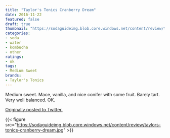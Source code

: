 ```yaml
---
title: "Taylor's Tonics Cranberry Dream"
date: 2016-11-22
featured: false
draft: true
thumbnail: "https://sodaguideimg.blob.core.windows.net/content/review/thumbs/taylors-tonics-cranberry-dream.jpg"
categories:
- soda
- water
- kombucha
- other
ratings:
- ok
tags:
- Medium Sweet
brands:
- Taylor's Tonics
---
```


Medium sweet. Mace, vanilla, and nice conifer with some fruit. Barely tart. Very well balanced. OK.

[Originally posted to Twitter.](https://twitter.com/Cavorter/status/801126513202577408)

{{< figure src="https://sodaguideimg.blob.core.windows.net/content/review/taylors-tonics-cranberry-dream.jpg" >}}

